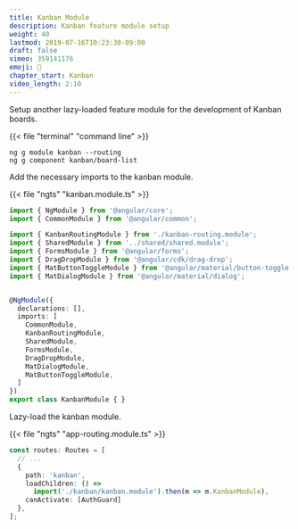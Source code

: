 ```yaml
---
title: Kanban Module
description: Kanban feature module setup
weight: 40
lastmod: 2019-07-16T10:23:30-09:00
draft: false
vimeo: 359141176
emoji: 🍱
chapter_start: Kanban
video_length: 2:10
---
```


Setup another lazy-loaded feature module for the development of Kanban boards. 

{{< file "terminal" "command line" >}}
```text
ng g module kanban --routing
ng g component kanban/board-list
```

Add the necessary imports to the kanban module. 

{{< file "ngts" "kanban.module.ts" >}}
```typescript
import { NgModule } from '@angular/core';
import { CommonModule } from '@angular/common';

import { KanbanRoutingModule } from './kanban-routing.module';
import { SharedModule } from '../shared/shared.module';
import { FormsModule } from '@angular/forms';
import { DragDropModule } from '@angular/cdk/drag-drop';
import { MatButtonToggleModule } from '@angular/material/button-toggle';
import { MatDialogModule } from '@angular/material/dialog';


@NgModule({
  declarations: [],
  imports: [
    CommonModule,
    KanbanRoutingModule,
    SharedModule,
    FormsModule,
    DragDropModule,
    MatDialogModule,
    MatButtonToggleModule,
  ]
})
export class KanbanModule { }
```


Lazy-load the kanban module. 

{{< file "ngts" "app-routing.module.ts" >}}
```typescript
const routes: Routes = [
  // ...
  {
    path: 'kanban',
    loadChildren: () =>
      import('./kanban/kanban.module').then(m => m.KanbanModule),
    canActivate: [AuthGuard]
  },
];
```